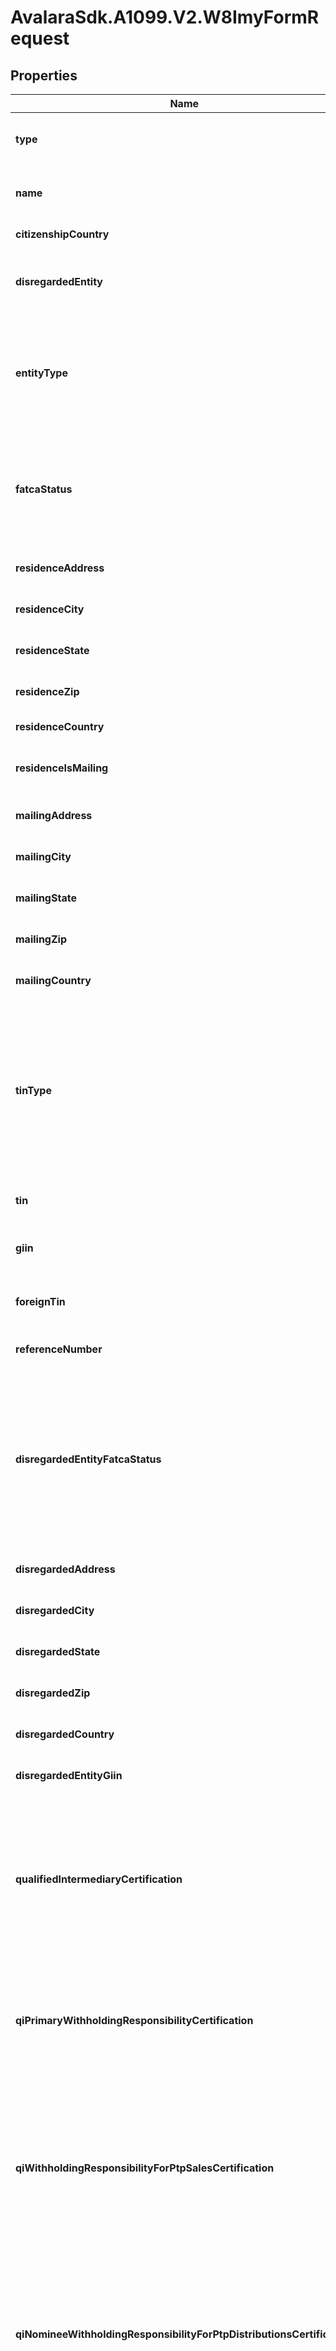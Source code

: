 # AvalaraSdk.A1099.V2.W8ImyFormRequest

## Properties

Name | Type | Description | Notes
------------ | ------------- | ------------- | -------------
**type** | **string** | The form type (always \&quot;w8imy\&quot; for this model). | [optional] [readonly] [default to undefined]
**name** | **string** | The name of the individual or entity associated with the form. | [default to undefined]
**citizenshipCountry** | **string** | The country of citizenship. | [default to undefined]
**disregardedEntity** | **string** | The name of the disregarded entity receiving the payment (if applicable). | [optional] [default to undefined]
**entityType** | **string** | Represents the entity type for W-8IMY tax forms.  W-8IMY forms only accept entity types 1-9, which is a subset of the full EntityType enum. | [default to undefined]
**fatcaStatus** | **string** | Represents the FATCA status types specifically for W8-IMY forms.  This is a subset of the full FatcaStatus enum, restricted to values 1-26 for W8-IMY forms. | [optional] [default to undefined]
**residenceAddress** | **string** | The residential address of the individual or entity. | [optional] [default to undefined]
**residenceCity** | **string** | The city of residence. | [optional] [default to undefined]
**residenceState** | **string** | The state of residence. | [optional] [default to undefined]
**residenceZip** | **string** | The ZIP code of the residence. | [optional] [default to undefined]
**residenceCountry** | **string** | The country of residence. | [default to undefined]
**residenceIsMailing** | **boolean** | Indicates whether the residence address is also the mailing address. | [optional] [default to undefined]
**mailingAddress** | **string** | The mailing address. | [optional] [default to undefined]
**mailingCity** | **string** | The city of the mailing address. | [optional] [default to undefined]
**mailingState** | **string** | The state of the mailing address. | [optional] [default to undefined]
**mailingZip** | **string** | The ZIP code of the mailing address. | [optional] [default to undefined]
**mailingCountry** | **string** | The country of the mailing address. | [optional] [default to undefined]
**tinType** | **string** | Tax Identification Number (TIN) type.  Available values: - QI-EIN: Qualified Intermediary EIN - WP-EIN: Withholding Partnership EIN - WT-EIN: Withholding Trust EIN - EIN: Employer Identification Number | [optional] [default to undefined]
**tin** | **string** | The taxpayer identification number (TIN). | [optional] [default to undefined]
**giin** | **string** | The global intermediary identification number (GIIN). | [optional] [default to undefined]
**foreignTin** | **string** | The foreign taxpayer identification number (TIN). | [optional] [default to undefined]
**referenceNumber** | **string** | A reference number for the form. | [optional] [default to undefined]
**disregardedEntityFatcaStatus** | **string** | The FATCA status of disregarded entity or branch receiving payment.  Available values:  - 1: Branch treated as nonparticipating FFI.  - 2: Participating FFI.  - 3: Reporting Model 1 FFI.  - 4: Reporting Model 2 FFI.  - 5: U.S. Branch | [optional] [default to undefined]
**disregardedAddress** | **string** | The address for disregarded entities. | [optional] [default to undefined]
**disregardedCity** | **string** | The city for disregarded entities. | [optional] [default to undefined]
**disregardedState** | **string** | The state for disregarded entities. | [optional] [default to undefined]
**disregardedZip** | **string** | The ZIP code for disregarded entities. | [optional] [default to undefined]
**disregardedCountry** | **string** | The country for disregarded entities. | [optional] [default to undefined]
**disregardedEntityGiin** | **string** | The GIIN for disregarded entities. | [optional] [default to undefined]
**qualifiedIntermediaryCertification** | **boolean** | Certifies that the entity is a Qualified Intermediary (QI) acting in accordance with its QI Agreement,  providing required withholding statements and documentation for relevant tax withholding purposes. | [optional] [default to undefined]
**qiPrimaryWithholdingResponsibilityCertification** | **boolean** | Certifies that the Qualified Intermediary assumes primary withholding responsibility  under chapters 3 and 4 for the specified accounts. | [optional] [default to undefined]
**qiWithholdingResponsibilityForPtpSalesCertification** | **boolean** | Certifies that the Qualified Intermediary assumes primary withholding and reporting responsibility under section 1446(f)  for amounts realized from sales of interests in publicly traded partnerships. | [optional] [default to undefined]
**qiNomineeWithholdingResponsibilityForPtpDistributionsCertification** | **boolean** | Certifies that the Qualified Intermediary assumes primary withholding responsibility as a nominee  under Regulations section 1.1446-4(b)(3) for publicly traded partnership distributions. | [optional] [default to undefined]
**qiSecuritiesLenderSubstituteDividendWithholdingCertification** | **boolean** | Certifies that the Qualified Intermediary is acting as a qualified securities lender and assumes primary withholding  and reporting responsibilities for U.S. source substitute dividend payments. | [optional] [default to undefined]
**qiWithholdingAnd1099ReportingResponsibilityCertification** | **boolean** | Certifies that the Qualified Intermediary assumes primary withholding under chapters 3 and 4, and primary Form 1099 reporting  and backup withholding responsibility for U.S. source interest and substitute interest payments. | [optional] [default to undefined]
**qiForm1099OrFatcaReportingResponsibilityCertification** | **boolean** | Certifies that the Qualified Intermediary assumes Form 1099 reporting and backup withholding responsibility,  or FATCA reporting responsibility as a participating or registered deemed-compliant FFI,  for accounts held by specified U.S. persons. | [optional] [default to undefined]
**qiOptOutOfForm1099ReportingCertification** | **boolean** | Certifies that the Qualified Intermediary does not assume primary Form 1099 reporting  and backup withholding responsibility for the accounts associated with this form. | [optional] [default to undefined]
**qiWithholdingRatePoolCertification** | **boolean** | Certifies that the Qualified Intermediary meets the requirements for allocating payments  to a chapter 4 withholding rate pool of U.S. payees under Regulations section 1.6049-4(c)(4)(iii). | [optional] [default to undefined]
**qiIntermediaryOrFlowThroughEntityDocumentationCertification** | **boolean** | Certifies that the Qualified Intermediary has obtained or will obtain documentation confirming the status of any intermediary  or flow-through entity as a participating FFI, registered deemed-compliant FFI,  or QI for U.S. payees in a chapter 4 withholding rate pool. | [optional] [default to undefined]
**qualifiedDerivativesDealerCertification** | **boolean** | Certifies that the Qualified Derivatives Dealer (QDD) is approved by the IRS and assumes primary withholding  and reporting responsibilities for payments related to potential section 871(m) transactions. | [optional] [default to undefined]
**qddCorporation** | **boolean** | Indicates QDD classification is Corporation. | [optional] [default to undefined]
**qddPartnership** | **boolean** | Indicates QDD classification is Partnership. | [optional] [default to undefined]
**qddDisregardedEntity** | **boolean** | Indicates QDD classification is Disregarded Entity. | [optional] [default to undefined]
**nonqualifiedIntermediaryCertification** | **boolean** | Certifies that the entity is not acting as a Qualified Intermediary  and is not acting for its own account for the accounts covered by this form. | [optional] [default to undefined]
**nqiWithholdingStatementTransmissionCertification** | **boolean** | Certifies that the nonqualified intermediary is submitting this form to transmit withholding certificates  and/or other required documentation along with a withholding statement. | [optional] [default to undefined]
**nqiWithholdingRatePoolComplianceCertification** | **boolean** | Certifies that the nonqualified intermediary meets the requirements of Regulations section 1.6049-4(c)(4)(iii)  for U.S. payees included in a withholding rate pool, excluding publicly traded partnership distributions. | [optional] [default to undefined]
**nqiQualifiedSecuritiesLenderCertification** | **boolean** | Certifies that the nonqualified intermediary is acting as a qualified securities lender (not as a QI)  and assumes primary withholding and reporting responsibilities for U.S. source substitute dividend payments. | [optional] [default to undefined]
**nqiAlternativeWithholdingStatementVerificationCertification** | **boolean** | Certifies that the nonqualified intermediary has verified, or will verify,  all information on alternative withholding statements for consistency with account data to determine the correct withholding rate,  as required under sections 1441 or 1471. | [optional] [default to undefined]
**territoryFinancialInstitutionCertification** | **boolean** | Certifies that the entity is a financial institution (other than an investment entity) that is incorporated  or organized under the laws of a possession of the United States. | [optional] [default to undefined]
**tfiTreatedAsUsPersonCertification** | **boolean** | Certifies that the territory financial institution agrees to be treated as a U.S. person  for chapters 3 and 4 purposes concerning reportable amounts and withholdable payments. | [optional] [default to undefined]
**tfiWithholdingStatementTransmissionCertification** | **boolean** | Certifies that the territory financial institution is transmitting withholding certificates or other required documentation  and has provided or will provide a withholding statement for reportable or withholdable payments. | [optional] [default to undefined]
**tfiTreatedAsUsPersonForPtpSalesCertification** | **boolean** | Certifies that the territory financial institution agrees to be treated as a U.S. person  under Regulations section 1.1446(f)-4(a)(2)(i)(B) for amounts realized from sales of publicly traded partnership interests. | [optional] [default to undefined]
**tfiNomineeUsPersonForPtpDistributionsCertification** | **boolean** | Certifies that the territory financial institution agrees to be treated as a U.S. person  and as a nominee for purposes of publicly traded partnership distributions under the applicable regulations. | [optional] [default to undefined]
**tfiNotNomineeForPtpDistributionsCertification** | **boolean** | Certifies that the territory financial institution is not acting as a nominee for publicly traded partnership distributions  and is providing withholding statements for those distributions. | [optional] [default to undefined]
**usBranchNonEffectivelyConnectedIncomeCertification** | **boolean** | Certifies that the U.S. branch is receiving reportable or withholdable payments  that are not effectively connected income, PTP distributions, or proceeds from PTP sales. | [optional] [default to undefined]
**usBranchAgreementToBeTreatedAsUsPersonCertification** | **boolean** | Certifies that the U.S. branch of a foreign bank or insurance company agrees to be treated as a U.S. person  for reportable amounts or withholdable payments under the applicable regulations. | [optional] [default to undefined]
**usBranchWithholdingStatementAndComplianceCertification** | **boolean** | Certifies that the U.S. branch is transmitting required documentation  and withholding statements for reportable or withholdable payments and is applying the appropriate FATCA regulations. | [optional] [default to undefined]
**usBranchActingAsUsPersonForPtpSalesCertification** | **boolean** | Certifies that the U.S. branch is acting as a U.S. person  for purposes of amounts realized from sales of publicly traded partnership interests under the applicable regulations. | [optional] [default to undefined]
**usBranchNomineeForPtpDistributionsCertification** | **boolean** | Certifies that the U.S. branch is treated as a U.S. person  and as a nominee for publicly traded partnership distributions under the applicable regulations. | [optional] [default to undefined]
**usBranchNotNomineeForPtpDistributionsCertification** | **boolean** | Certifies that the U.S. branch is not acting as a nominee for publicly traded partnership distributions  and is providing the required withholding statements. | [optional] [default to undefined]
**withholdingForeignPartnershipOrTrustCertification** | **boolean** | Certifies that the entity is a withholding foreign partnership (WP) or a withholding foreign trust (WT)  that is compliant with the terms of its WP or WT agreement. | [optional] [default to undefined]
**nonwithholdingForeignEntityWithholdingStatementCertification** | **boolean** | Certifies that the entity is a nonwithholding foreign partnership or trust,  providing the form for non-effectively connected payments and transmitting required withholding documentation for chapters 3 and 4. | [optional] [default to undefined]
**foreignEntityPartnerInLowerTierPartnershipCertification** | **boolean** | Certifies that the entity is a foreign partnership or grantor trust acting as a partner in a lower-tier partnership  and is submitting the form for purposes of section 1446(a). | [optional] [default to undefined]
**foreignPartnershipAmountRealizedSection1446FCertification** | **boolean** | Certifies that the entity is a foreign partnership receiving an amount realized  from the transfer of a partnership interest for purposes of section 1446(f). | [optional] [default to undefined]
**foreignPartnershipModifiedAmountRealizedCertification** | **boolean** | Certifies that the foreign partnership is providing a withholding statement for a modified amount realized  from the transfer of a partnership interest, when applicable. | [optional] [default to undefined]
**foreignGrantorTrustAmountRealizedAllocationCertification** | **boolean** | Certifies that the foreign grantor trust is submitting the form on behalf of each grantor or owner  and providing a withholding statement to allocate the amount realized in accordance with the regulations. | [optional] [default to undefined]
**alternativeWithholdingStatementRelianceCertification** | **boolean** | Certifies that the entity may rely on the information in all associated withholding certificates  under the applicable standards of knowledge in sections 1441 or 1471 when providing an alternative withholding statement. | [optional] [default to undefined]
**npFfiWithExemptBeneficialOwnersCertification** | **boolean** | Certifies that the nonparticipating FFI is transmitting withholding documentation  and providing a statement allocating payment portions to exempt beneficial owners. | [optional] [default to undefined]
**ffiSponsoringEntity** | **string** | The name of the entity that sponsors the foreign financial institution (FFI). | [optional] [default to undefined]
**investmentEntityCertification** | **boolean** | Certifies that the entity is an investment entity, not a QI, WP, or WT, and has an agreement with a sponsoring entity. | [optional] [default to undefined]
**controlledForeignCorporationCertification** | **boolean** | Certifies that the entity is a controlled foreign corporation sponsored by a U.S. financial institution, not a QI, WP, or WT,  and shares a common electronic account system for full transparency. | [optional] [default to undefined]
**ownerDocumentedFfiCertification** | **boolean** | Certifies that the FFI meets all requirements to qualify as an owner-documented FFI, including restrictions on activities,  ownership, and account relationships. | [optional] [default to undefined]
**ownerDocumentedFfiReportingStatementCertification** | **boolean** | Certifies that the FFI will provide a complete owner reporting statement  and required documentation for each relevant owner or debt holder. | [optional] [default to undefined]
**ownerDocumentedFfiAuditorLetterCertification** | **boolean** | Certifies that the FFI has provided or will provide an auditor’s letter and required owner documentation,  including a reporting statement and Form W-9s, to meet owner-documented FFI requirements under the regulations. | [optional] [default to undefined]
**compliantNonregisteringLocalBankCertification** | **boolean** | Certifies that the FFI operates solely as a limited bank or credit union within its country, meets asset thresholds,  and has no foreign operations or affiliations outside its country of organization. | [optional] [default to undefined]
**compliantFfiLowValueAccountsCertification** | **boolean** | Certifies that the FFI is not primarily engaged in investment activities, maintains only low-value accounts,  and has limited total assets within its group. | [optional] [default to undefined]
**sponsoredCloselyHeldEntitySponsoringEntity** | **string** | The name of sponsoring entity for a certified deemed-compliant, closely held investment vehicle. | [optional] [default to undefined]
**sponsoredCloselyHeldInvestmentVehicleCertification** | **boolean** | Certifies that the entity is a sponsored investment entity with 20 or fewer individual owners,  and that all compliance obligations are fulfilled by the sponsoring entity. | [optional] [default to undefined]
**compliantLimitedLifeDebtEntityCertification** | **boolean** | Certifies that the entity qualifies as a limited life debt investment entity based on its formation date, issuance terms,  and compliance with regulatory requirements. | [optional] [default to undefined]
**investmentEntityNoFinancialAccountsCertification** | **boolean** | Certifies that the entity is a financial institution solely because it is an investment entity under regulations  and the entity does not maintain financial accounts. | [optional] [default to undefined]
**restrictedDistributorCertification** | **boolean** | Certifies that the entity qualifies as a restricted distributor based on its operations, customer base, regulatory compliance,  and financial and geographic limitations. | [optional] [default to undefined]
**restrictedDistributorAgreementCertification** | **boolean** | Certifies that the entity is, and has been, bound by distribution agreements prohibiting sales of fund interests to  specified U.S. persons and certain non-U.S. entities. | [optional] [default to undefined]
**restrictedDistributorPreexistingSalesComplianceCertification** | **boolean** | Certifies that the entity complies with distribution restrictions for U.S.-linked investors  and has addressed any preexisting sales in accordance with FATCA regulations. | [optional] [default to undefined]
**foreignCentralBankOfIssueCertification** | **boolean** | Certifies that the entity is treated as the beneficial owner of the payment solely  for purposes of chapter 4 under Regulations section 1.1471-6(d)(4). | [optional] [default to undefined]
**nonreportingIgaFfiCertification** | **boolean** | Certifies that the entity meets the requirements to be considered a nonreporting financial institution to an applicable IGA. | [optional] [default to undefined]
**igaCountry** | **string** | The country for the applicable IGA with the United States. | [optional] [default to undefined]
**igaModel** | **string** | The applicable IGA model.  Available values:  - 1: Model 1 IGA  - 2: Model 2 IGA | [optional] [default to undefined]
**igaLegalStatusTreatment** | **string** | Specifies how the applicable IGA is treated under the IGA provisions or Treasury regulations. | [optional] [default to undefined]
**igaFfiTrusteeOrSponsor** | **string** | The trustee or sponsor name for the nonreporting IGA FFI. | [optional] [default to undefined]
**igaFfiTrusteeIsForeign** | **boolean** | Indicates whether the trustee for the nonreporting IGA FFI is foreign. | [optional] [default to undefined]
**treatyQualifiedPensionFundCertification** | **boolean** | Certifies that the entity is a pension or retirement fund established in a treaty country  and is entitled to treaty benefits on U.S. source income. | [optional] [default to undefined]
**qualifiedRetirementFundCertification** | **boolean** | Certifies that the entity is a government-regulated retirement fund meeting specific requirements for contributions, tax exemption,  beneficiary limits, and distribution restrictions. | [optional] [default to undefined]
**narrowParticipationRetirementFundCertification** | **boolean** | Certifies that the entity is a government-regulated retirement fund with fewer than 50 participants, limited foreign ownership,  and employer sponsorship that is not from investment entities or passive NFFEs. | [optional] [default to undefined]
**section401AEquivalentPensionPlanCertification** | **boolean** | Certifies that the entity is formed under a pension plan meeting section 401(a) requirements, except for being U.S.-trust funded. | [optional] [default to undefined]
**investmentEntityForRetirementFundsCertification** | **boolean** | Certifies that the entity is established solely to earn income for the benefit of qualifying retirement funds  or accounts under applicable FATCA regulations or IGAs. | [optional] [default to undefined]
**exemptBeneficialOwnerSponsoredRetirementFundCertification** | **boolean** | Certifies that the entity is established and sponsored by a qualifying exempt beneficial owner to provide retirement, disability,  or death benefits to individuals based on services performed for the sponsor. | [optional] [default to undefined]
**exceptedNonfinancialGroupEntityCertification** | **boolean** | Certifies that the entity is a holding company, treasury center, or captive finance company operating within a nonfinancial group  and not functioning as an investment or financial institution. | [optional] [default to undefined]
**exceptedNonfinancialStartUpCertification** | **boolean** | Certifies that the entity is a recently formed startup NFFE investing in a non-financial business  and is not operating as or presenting itself as an investment fund. | [optional] [default to undefined]
**startupFormationOrResolutionDate** | **Date** | The date the start-up company was formed on (or, in case of new line of business, the date of board resolution approving the  new line of business). | [optional] [default to undefined]
**exceptedNonfinancialEntityInLiquidationOrBankruptcyCertification** | **boolean** | Certifies that the entity is in liquidation, reorganization, or bankruptcy and intends to operate as a nonfinancial entity,  with supporting documentation available if the process exceeds three years. | [optional] [default to undefined]
**nonfinancialEntityFilingDate** | **Date** | The filed date for a plan of reorganization, liquidation or bankruptcy. | [optional] [default to undefined]
**publiclyTradedNffeCertification** | **boolean** | Certifies that the entity is a foreign corporation that is not a financial institution  and whose stock is regularly traded on an established securities market. | [optional] [default to undefined]
**publiclyTradedNffeSecuritiesMarket** | **string** | The name of the securities market where the corporation\&#39;s stock is regularly traded. | [optional] [default to undefined]
**nffeAffiliateOfPubliclyTradedEntityCertification** | **boolean** | Certifies that the entity is a foreign corporation that is not a financial institution  and is affiliated with a publicly traded entity within the same expanded affiliated group. | [optional] [default to undefined]
**publiclyTradedEntity** | **string** | The name of the affiliated entity whose stock is regularly traded on an established securities market. | [optional] [default to undefined]
**nffeAffiliateOfPubliclyTradedEntitySecuritiesMarket** | **string** | The name of the established securities market where the affiliated entity\&#39;s stock is traded. | [optional] [default to undefined]
**exceptedTerritoryNffeCertification** | **boolean** | Certifies that the entity is organized in a U.S. possession, is not engaged in financial activities,  and is entirely owned by bona fide residents of that possession. | [optional] [default to undefined]
**activeNffeCertification** | **boolean** | Certifies that the entity is a foreign non-financial institution with less than 50% passive income  and less than 50% of its assets producing or held to produce passive income. | [optional] [default to undefined]
**passiveNffeCertification** | **boolean** | Certifies that the entity is a foreign non-financial entity that does not qualify for any other NFFE category  and is not a financial institution. | [optional] [default to undefined]
**sponsoredDirectReportingNffeCertification** | **boolean** | Certifies that the entity is a sponsored direct reporting NFFE. | [optional] [default to undefined]
**directReportingNffeSponsoringEntity** | **string** | The name of the entity that sponsors the direct reporting NFFE. | [optional] [default to undefined]
**signerName** | **string** | The name of the signer. | [optional] [default to undefined]
**eDeliveryConsentedAt** | **Date** | The date when e-delivery was consented. | [optional] [default to undefined]
**signature** | **string** | The signature of the form. | [optional] [default to undefined]
**companyId** | **string** | The ID of the associated company. Required when creating a form. | [optional] [default to undefined]
**referenceId** | **string** | A reference identifier for the form. | [optional] [default to undefined]
**email** | **string** | The email address of the individual associated with the form. | [optional] [default to undefined]

[[Back to Model list]](../../../README.md#documentation-for-models) [[Back to API list]](../../../README.md#documentation-for-api-endpoints) [[Back to README]](../../../README.md)

